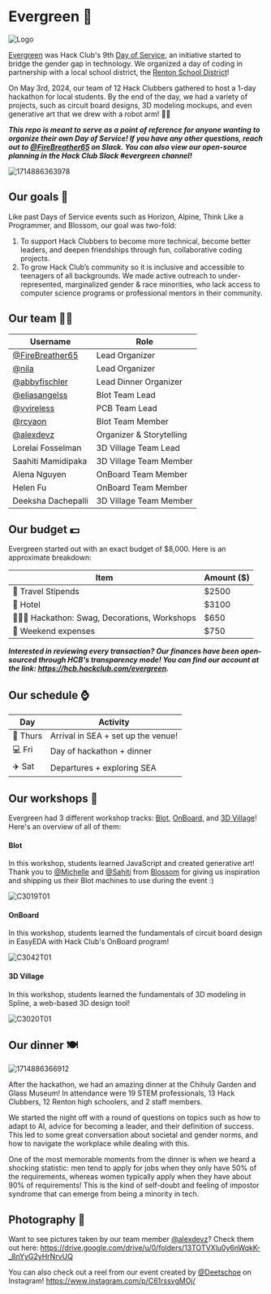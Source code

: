 # Evergreen 🌲
![Logo](https://github.com/hackclub/evergreen/assets/76709163/50219654-a882-4dc1-a152-f8e00dec6a9d)

[Evergreen](https://evergreen.hackclub.com/) was Hack Club's 9th [Day of Service](https://daysofservice.hackclub.com/), an initiative started to bridge the gender gap in technology. We organized a day of coding in partnership with a local school district, the [Renton School District](https://www.rentonschools.us/)!

On May 3rd, 2024, our team of 12 Hack Clubbers gathered to host a 1-day hackathon for local students. By the end of the day, we had a variety of projects, such as circuit board designs, 3D modeling mockups, and even generative art that we drew with a robot arm! 🤖🦾

***This repo is meant to serve as a point of reference for anyone wanting to organize their own Day of Service! If you have any other questions, reach out to [@FireBreather65](https://hackclub.slack.com/team/U05J46STSS2) on Slack. You can also view our open-source planning in the Hack Club Slack #evergreen channel!***

![1714886363978](https://github.com/hackclub/evergreen/assets/76709163/fb819731-4e8c-45e8-a190-5c7d9bf4bbae)

## Our goals 🎯
Like past Days of Service events such as Horizon, Alpine, Think Like a Programmer, and Blossom, our goal was two-fold:

1. To support Hack Clubbers to become more technical, become better leaders, and deepen friendships through fun, collaborative coding projects.
2. To grow Hack Club’s community so it is inclusive and accessible to teenagers of all backgrounds. We made active outreach to under-represented, marginalized gender & race minorities, who lack access to computer science programs or professional mentors in their community.

## Our team 🫶🏾
| Username    | Role |
| -------- | ------- |
| [@FireBreather65](https://github.com/FireBreather65) | Lead Organizer |
| [@nila](https://hackclub.slack.com/team/U01FAVARYH1) | Lead Organizer |
| [@abbyfischler](https://github.com/abbyfischler) | Lead Dinner Organizer |
| [@eliasangelss](https://github.com/eliasangelss) | Blot Team Lead |
| [@vvireless](https://github.com/vvireless) | PCB Team Lead |
| [@rcyaon](https://github.com/rcyaon) | Blot Team Member |
| [@alexdevz](https://github.com/alexdevz) | Organizer & Storytelling |
| Lorelai Fosselman | 3D Village Team Lead |
| Saahiti Mamidipaka | 3D Village Team Member |
| Alena Nguyen | OnBoard Team Member |
| Helen Fu | OnBoard Team Member |
| Deeksha Dachepalli | 3D Village Team Member |

## Our budget 💵
Evergreen started out with an exact budget of $8,000. Here is an approximate breakdown:

| Item    | Amount ($) |
| -------- | ------- |
| 🧳 Travel Stipends  | $2500  |
| 🏨 Hotel  | $3100  |
| 🧑🏾‍💻 Hackathon: Swag, Decorations, Workshops | $650 |
| 🎈 Weekend expenses | $750  |

***Interested in reviewing every transaction? Our finances have been open-sourced through HCB's transparency mode! You can find our account at the link: https://hcb.hackclub.com/evergreen.***

## Our schedule ⌚

| Day    | Activity |
| -------- | ------- |
| 🌆 Thurs | Arrival in SEA + set up the venue! |
| 💻 Fri | Day of hackathon + dinner |
| ✈️ Sat | Departures + exploring SEA |

## Our workshops 🧩
Evergreen had 3 different workshop tracks: [Blot](https://blot.hackclub.dev), [OnBoard](https://blot.hackclub.dev), and [3D Village](https://jams.hackclub.com/jam/3d-club-village)! Here's an overview of all of them:

#### Blot
In this workshop, students learned JavaScript and created generative art!
Thank you to [@Michelle](https://hackclub.slack.com/team/U06D7NTBDCY) and [@Sahiti](https://hackclub.slack.com/team/U03RU99SGKA) from [Blossom](https://blossom.hackclub.com) for giving us inspiration and shipping us their Blot machines to use during the event :)

![C3019T01](https://github.com/hackclub/evergreen/assets/76709163/39a908e8-202c-4335-9e18-f3fee6932c59)

#### OnBoard
In this workshop, students learned the fundamentals of circuit board design in EasyEDA with Hack Club's OnBoard program!

![C3042T01](https://github.com/FireBreather65/evergreen/assets/76709163/fc4138d6-2802-4894-bcad-b4f89b660dfb)

#### 3D Village
In this workshop, students learned the fundamentals of 3D modeling in Spline, a web-based 3D design tool!

![C3020T01](https://github.com/hackclub/evergreen/assets/76709163/574e71ff-ecc1-47e6-b30c-0c0b74426814)

## Our dinner 🍽️
![1714886366912](https://github.com/hackclub/evergreen/assets/76709163/7acab66e-e3ef-479b-ad19-be34207b0034)

After the hackathon, we had an amazing dinner at the Chihuly Garden and Glass Museum! In attendance were 19 STEM professionals, 13 Hack Clubbers, 12 Renton high schoolers, and 2 staff members.

We started the night off with a round of questions on topics such as how to adapt to AI, advice for becoming a leader, and their definition of success. This led to some great conversation about societal and gender norms, and how to navigate the workplace while dealing with this.

One of the most memorable moments from the dinner is when we heard a shocking statistic: men tend to apply for jobs when they only have 50% of the requirements, whereas women typically apply when they have about 90% of requirements! This is the kind of self-doubt and feeling of impostor syndrome that can emerge from being a minority in tech.

## Photography 📸
Want to see pictures taken by our team member [@alexdevz](https://github.com/alexdevz)? Check them out here: https://drive.google.com/drive/u/0/folders/13TOTVXlu0y6nWqkK-_8nYyG2yHrNrvUQ

You can also check out a reel from our event created by [@Deetschoe](https://github.com/Deetschoe) on Instagram! https://www.instagram.com/p/C61rssvgMOj/
